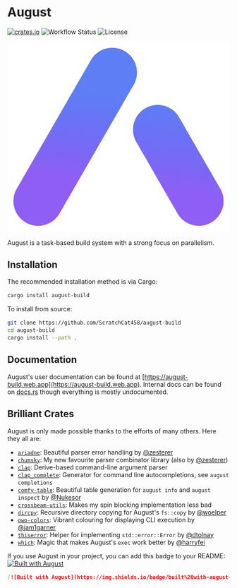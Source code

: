 # August

[![crates.io](https://img.shields.io/crates/v/august-build)](https://crates.io/crates/august-build)
![Workflow Status](https://github.com/ScratchCat458/august-build/actions/workflows/rust.yml/badge.svg)
![License](https://img.shields.io/crates/l/august-build)

![August Logo](https://raw.githubusercontent.com/ScratchCat458/august-build/master/docs/images/August%20Build.svg) 

August is a task-based build system with a strong focus on parallelism.

## Installation
The recommended installation method is via Cargo:
```sh
cargo install august-build
```
To install from source:
```sh
git clone https://github.com/ScratchCat458/august-build
cd august-build
cargo install --path .
```

## Documentation
August's user documentation can be found at [https://august-build.web.app](https://august-build.web.app).
Internal docs can be found on [docs.rs](https://docs.rs/august-build) though everything is mostly undocumented.

## Brilliant Crates
August is only made possible thanks to the efforts of many others.
Here they all are:
- [`ariadne`](https://github.com/zesterer/ariadne): Beautiful parser error handling by [@zesterer](https://github.com/zesterer)
- [`chumsky`](https://github.com/zesterer/chumsky): My new favourite parser combinator library (also by [@zesterer](https://github.com/zesterer))
- [`clap`](https://github.com/clap-rs/clap): Derive-based command-line argument parser
- [`clap_complete`](https://github.com/clap-rs/clap/tree/master/clap_complete): Generator for command line autocompletions, see `august completions`
- [`comfy-table`](https://github.com/nukesor/comfy-table): Beautiful table generation for `august info` and `august inspect` by [@Nukesor](https://github.com/nukesor)
- [`crossbeam-utils`](https://github.com/crossbeam-rs/crossbeam): Makes my spin blocking implementation less bad
- [`dircpy`](https://github.com/woelper/dircpy/): Recursive directory copying for August's `fs::copy` by [@woelper](https://github.com/woelper/)
- [`owo-colors`](https://github.com/jam1garner/owo-colors): Vibrant colouring for displaying CLI execution by [@jam1garner](https://github.com/jam1garner)
- [`thiserror`](https://github.com/dtolnay/thiserror): Helper for implementing `std::error::Error` by [@dtolnay](https://github.com/dtolnay)
- [`which`](https://github.com/harryfei/which-rs): Magic that makes August's `exec` work better by [@harryfei](https://github.com/harryfei/which-rs)

If you use August in your project, you can add this badge to your README: [![Built with August](https://img.shields.io/badge/built%20with-august-blueviolet)](https://github.com/ScratchCat458/august-build)
```markdown
[![Built with August](https://img.shields.io/badge/built%20with-august-blueviolet)](https://github.com/ScratchCat458/august-build)
```

